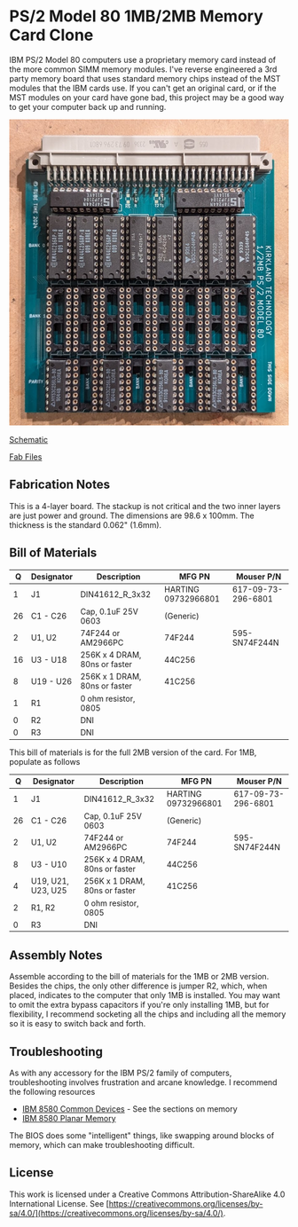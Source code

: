 # PS/2 Model 80 1MB/2MB Memory Card Clone

IBM PS/2 Model 80 computers use a proprietary memory card instead of the more
common SIMM memory modules. I've reverse engineered a 3rd party memory board
that uses standard memory chips instead of the MST modules that the IBM
cards use. If you can't get an original card, or if the MST modules on your
card have gone bad, this project may be a good way to get your computer
back up and running.

![Photo of the board](ps2_80_memory.jpg)

[Schematic](ps2_80_memory.pdf)

[Fab Files](fab/ps2_80_memory-rev1.zip)

## Fabrication Notes

This is a 4-layer board. The stackup is not critical and the two inner layers
are just power and ground. The dimensions are 98.6 x 100mm. The thickness is
the standard 0.062" (1.6mm). 

## Bill of Materials

| Q  | Designator | Description       | MFG PN              | Mouser P/N         |
|----|------------|-------------------|---------------------|--------------------|
| 1  | J1         | DIN41612\_R\_3x32 | HARTING 09732966801 | 617-09-73-296-6801 |
| 26 | C1 - C26   | Cap, 0.1uF 25V 0603 | (Generic)         | |
| 2  | U1, U2     | 74F244 or AM2966PC | 74F244             | 595-SN74F244N |
| 16 | U3 - U18   | 256K x 4 DRAM, 80ns or faster | 44C256  | |
| 8  | U19 - U26  | 256K x 1 DRAM, 80ns or faster | 41C256  | |
| 1  | R1         | 0 ohm resistor, 0805 | | |
| 0  | R2         | DNI | | |
| 0  | R3         | DNI | | |

This bill of materials is for the full 2MB version of the card. For 1MB, populate as follows

| Q  | Designator | Description       | MFG PN              | Mouser P/N         |
|----|------------|-------------------|---------------------|--------------------|
| 1  | J1         | DIN41612\_R\_3x32 | HARTING 09732966801 | 617-09-73-296-6801 |
| 26 | C1 - C26   | Cap, 0.1uF 25V 0603 | (Generic)         | |
| 2  | U1, U2     | 74F244 or AM2966PC | 74F244             | 595-SN74F244N |
| 8  | U3 - U10   | 256K x 4 DRAM, 80ns or faster | 44C256  | |
| 4  | U19, U21, U23, U25 | 256K x 1 DRAM, 80ns or faster | 41C256 | |
| 2  | R1, R2     | 0 ohm resistor, 0805 | | |
| 0  | R3         | DNI | | |

## Assembly Notes

Assemble according to the bill of materials for the 1MB or 2MB version.
Besides the chips, the only other difference is jumper R2, which, when placed,
indicates to the computer that only 1MB is installed. You may want to omit
the extra bypass capacitors if you're only installing 1MB, but for flexibility,
I recommend socketing all the chips and including all the memory so it is easy
to switch back and forth.

## Troubleshooting

As with any accessory for the IBM PS/2 family of computers, troubleshooting
involves frustration and arcane knowledge. I recommend the following resources

* [IBM 8580 Common Devices](https://www.ardent-tool.com/8580/Common.html) - See the sections on memory
* [IBM 8580 Planar Memory](https://www.ardent-tool.com/8580/Memory.html)

The BIOS does some "intelligent" things, like swapping around blocks of memory,
which can make troubleshooting difficult.


## License
This work is licensed under a Creative Commons Attribution-ShareAlike 4.0
International License. See [https://creativecommons.org/licenses/by-sa/4.0/](https://creativecommons.org/licenses/by-sa/4.0/).

